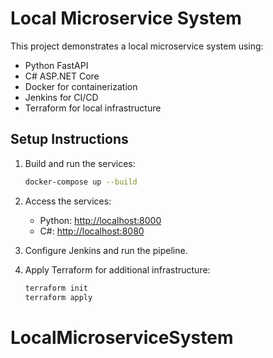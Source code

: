 # Local Microservice System

This project demonstrates a local microservice system using:
- Python FastAPI
- C# ASP.NET Core
- Docker for containerization
- Jenkins for CI/CD
- Terraform for local infrastructure

## Setup Instructions
1. Build and run the services:
   ```bash
   docker-compose up --build
   ```

2. Access the services:
   - Python: [http://localhost:8000](http://localhost:8000)
   - C#: [http://localhost:8080](http://localhost:8080)

3. Configure Jenkins and run the pipeline.

4. Apply Terraform for additional infrastructure:
   ```bash
   terraform init
   terraform apply
   ```

# LocalMicroserviceSystem
